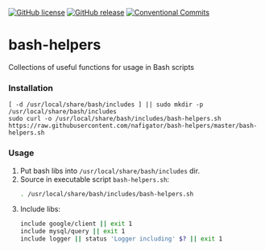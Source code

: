 [![GitHub license][License img]][License src] [![GitHub release][Release img]][Release src] [![Conventional Commits][Conventional commits badge]][Conventional commits src]
# bash-helpers
Collections of useful functions for usage in Bash scripts

### Installation

	[ -d /usr/local/share/bash/includes ] || sudo mkdir -p /usr/local/share/bash/includes
	sudo curl -o /usr/local/share/bash/includes/bash-helpers.sh https://raw.githubusercontent.com/nafigator/bash-helpers/master/bash-helpers.sh

### Usage
1. Put bash libs into `/usr/local/share/bash/includes` dir.
2. Source in executable script `bash-helpers.sh`:
	```bash
	. /usr/local/share/bash/includes/bash-helpers.sh
	```
3. Include libs:
	```bash
	include google/client || exit 1
	include mysql/query || exit 1
	include logger || status 'Logger including' $? || exit 1
	```

[Conventional commits src]: https://conventionalcommits.org
[Conventional commits badge]: https://img.shields.io/badge/Conventional%20Commits-1.0.0-yellow.svg
[Release img]: https://img.shields.io/badge/release-0.5.1-orange.svg
[Release src]: https://github.com/nafigator/bash-helpers
[License img]: https://img.shields.io/badge/license-MIT-brightgreen.svg
[License src]: https://tldrlegal.com/license/mit-license
